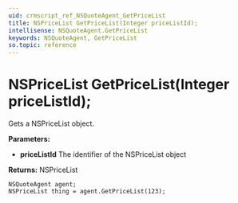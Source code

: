 ```yaml
---
uid: crmscript_ref_NSQuoteAgent_GetPriceList
title: NSPriceList GetPriceList(Integer priceListId);
intellisense: NSQuoteAgent.GetPriceList
keywords: NSQuoteAgent, GetPriceList
so.topic: reference
---
```


# NSPriceList GetPriceList(Integer priceListId);

Gets a NSPriceList object.

**Parameters:**
 - **priceListId** The identifier of the NSPriceList object

**Returns:** NSPriceList

```crmscript
NSQuoteAgent agent;
NSPriceList thing = agent.GetPriceList(123);
```

